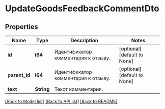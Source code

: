# UpdateGoodsFeedbackCommentDto

## Properties
Name | Type | Description | Notes
------------ | ------------- | ------------- | -------------
**id** | **i64** | Идентификатор комментария к отзыву.  | [optional] [default to None]
**parent_id** | **i64** | Идентификатор комментария к отзыву.  | [optional] [default to None]
**text** | **String** | Текст комментария. | 

[[Back to Model list]](../README.md#documentation-for-models) [[Back to API list]](../README.md#documentation-for-api-endpoints) [[Back to README]](../README.md)


